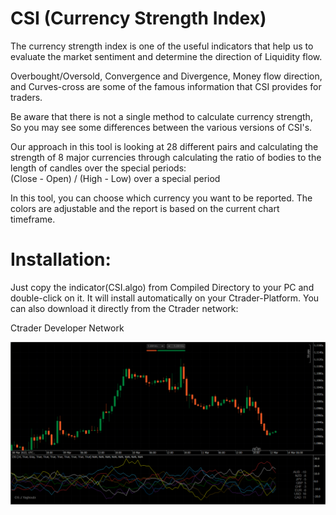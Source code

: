 # CSI (Currency Strength Index)

The currency strength index is one of the useful indicators that help us to evaluate the market sentiment and determine the direction of Liquidity flow.     

Overbought/Oversold, Convergence and Divergence, Money flow direction, and Curves-cross are some of the famous information that CSI provides for traders.  

Be aware that there is not a single method to calculate currency strength, So you may see some differences between the various versions of CSI's.    

Our approach in this tool is looking at 28 different pairs and calculating the strength of 8 major currencies through calculating the ratio of bodies to the length of candles over the special periods:     
(Close - Open) / (High - Low) over a special period  

In this tool, you can choose which currency you want to be reported. The colors are adjustable and the report is based on the current chart timeframe.

# Installation:
Just copy the indicator(CSI.algo) from Compiled Directory to your PC and double-click on it. It will install automatically on your Ctrader-Platform. You can also download it directly from the Ctrader network:


Ctrader Developer Network    



![CSI Preview](Preview-1.png)
